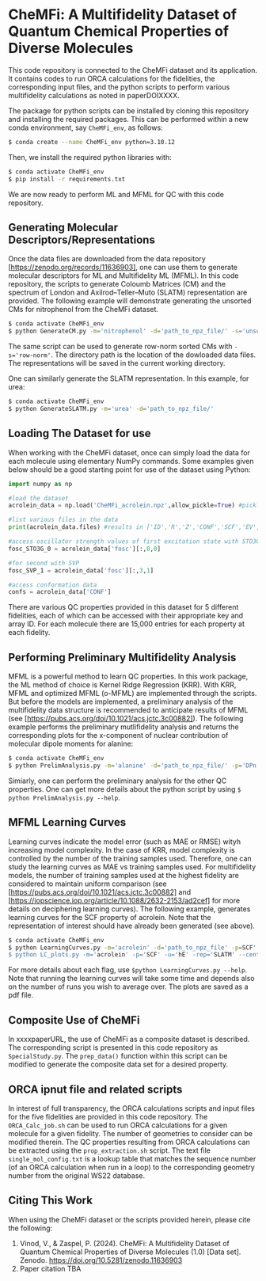 # CheMFi: A Multifidelity Dataset of Quantum Chemical Properties of Diverse Molecules
This code repository is connected to the CheMFi dataset and its application. It contains codes to run ORCA calculations for the fidelities, the corresponding input files, and the python scripts to perform various multifidelity calculations as noted in paperDOIXXXX. 

The package for python scripts can be installed by cloning this repository and installing the required packages. This can be performed within a new conda environment, say `CheMFi_env`, as follows:

```bash
$ conda create --name CheMFi_env python=3.10.12
``` 

Then, we install the required python libraries with:

```bash
$ conda activate CheMFi_env
$ pip install -r requirements.txt
```

We are now ready to perform ML and MFML for QC with this code repository.

## Generating Molecular Descriptors/Representations
Once the data files are downloaded from the data repository [https://zenodo.org/records/11636903], one can use them to generate molecular descriptors for ML and Multifidelity ML (MFML). In this code repository, the scripts to generate Coloumb Matrices (CM) and the spectrum of London and Axilrod–Teller–Muto (SLATM) representation are provided. The following example will demonstrate generating the unsorted CMs for nitrophenol from the CheMFi dataset.

```bash
$ conda activate CheMFi_env
$ python GenerateCM.py -m='nitrophenol' -d='path_to_npz_file/' -s='unsorted'
```

The same script can be used to generate row-norm sorted CMs with `-s='row-norm'`. The directory path is the location of the dowloaded data files. The representations will be saved in the current working directory.

One can similarly generate the SLATM representation. In this example, for urea:

```bash
$ conda activate CheMFi_env
$ python GenerateSLATM.py -m='urea' -d='path_to_npz_file/'
```

## Loading The Dataset for use
When working with the CheMFi dataset, once can simply load the data for each molecule using elementary NumPy commands. Some examples given below should be a good starting point for use of the dataset using Python:

```python
import numpy as np

#load the dataset
acrolein_data = np.load('CheMFi_acrolein.npz',allow_pickle=True) #pickled since object array

#list various files in the data
print(acrolein_data.files) #results in ['ID','R','Z','CONF','SCF','EV','TrDP','fosc','DPe','DPn','RCo','DPRo']

​#access oscillator strength values of first excitation state with STO3G fidelity
fosc_STO3G_0 = acrolein_data['fosc'][:,0,0]

#for second with SVP
fosc_SVP_1 = acrolein_data['fosc'][:,3,1]

#access conformation data
confs = acrolein_data['CONF']

```

There are various QC properties provided in this dataset for 5 different fidelities, each of which can be accessed with their appropriate key and array ID. For each molecule there are 15,000 entries for each property at each fidelity.

## Performing Preliminary Multifidelity Analysis
MFML is a powerful method to learn QC properties. In this work package, the ML method of choice is Kernel Ridge Regression (KRR). With KRR, MFML and optimized MFML (o-MFML) are implemented through the scripts. But before the models are implemented, a preliminary analysis of the multifidelity data structure is recommended to anticipate results of MFML (see [https://pubs.acs.org/doi/10.1021/acs.jctc.3c00882]). The following example performs the preliminary mutlifidelity analysis and returns the corresponding plots for the x-component of nuclear contribution of molecular dipole moments for alanine:

```bash
$ conda activate CheMFi_env
$ python PrelimAnalysis.py -m='alanine' -d='path_to_npz_file/' -p='DPn' -u='a.u.' -c=0 --centeroffset --saveplot 
```

Simiarly, one can perform the preliminary analysis for the other QC properties. One can get more details about the python script by using `$ python PrelimAnalysis.py --help`.

## MFML Learning Curves
Learning curves indicate the model error (such as MAE or RMSE) wityh increasing model complexity. In the case of KRR, model complexity is controlled by the number of the training samples used. Therefore, one can study the learning curves as MAE vs training samples used. For multifidelity models, the number of training samples used at the highest fidelity are considered to maintain uniform comparison (see [https://pubs.acs.org/doi/10.1021/acs.jctc.3c00882] and [https://iopscience.iop.org/article/10.1088/2632-2153/ad2cef] for more details on deciphering learning curves).
The following example, generates learning curves for the SCF property of acrolein. Note that the representation of interest should have already been generated (see above).
```bash
$ conda activate CheMFi_env
$ python LearningCurves.py -m='acrolein' -d='path_to_npz_file' -p=SCF' -n=1 -w=150.0 -rep='SLATM' -k='laplacian' -r=1e-10 -s=42 --centeroffset
$ python LC_plots.py -m='acrolein' -p='SCF' -u='hE' -rep='SLATM' --centeroffset --saveplot
```

For more details about each flag, use `$python LearningCurves.py --help`. Note that running the learning curves will take some time and depends also on the number of runs you wish to average over.
The plots are saved as a pdf file.

## Composite Use of CheMFi
In xxxxpaperURL, the use of CheMFi as a composite dataset is described. The corresponding script is presented in this code repository as `SpecialStudy.py`. The `prep_data()` function within this script can be modified to generate the composite data set for a desired property. 


## ORCA ipnut file and related scripts
In interest of full transparency, the ORCA calculations scripts and input files for the five fidelities are provided in this code repository. The `ORCA_Calc_job.sh` can be used to run ORCA calculations for a given molecule for a given fidelity. The number of geometries to consider can be modified therein. The QC properties resulting from ORCA calculations can be extracted using the `prop_extraction.sh` script. The text file `single_mol_config.txt` is a lookup table that matches the sequence number (of an ORCA calculation when run in a loop) to the corresponding geometry number from the original WS22 database.  

## Citing This Work
When using the CheMFi dataset or the scripts provided herein, please cite the following:

1. Vinod, V., & Zaspel, P. (2024). CheMFi: A Multifidelity Dataset of Quantum Chemical Properties of Diverse Molecules (1.0) [Data set]. Zenodo. https://doi.org/10.5281/zenodo.11636903
2. Paper citation TBA

